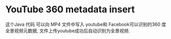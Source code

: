 # YouTube 360 metadata insert

这个Java 代码 可以向 MP4 文件中写入 youtube和 Facebook可以识别的360 度全景视频元数据, 文件上传youtube成功后自动识别为全景视频.
